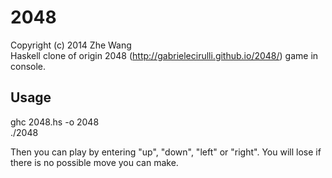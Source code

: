 2048
====
Copyright (c) 2014 Zhe Wang  
Haskell clone of origin 2048 (http://gabrielecirulli.github.io/2048/) game in console.

Usage
---  
ghc 2048.hs -o 2048  
./2048  
  
Then you can play by entering "up", "down", "left" or "right". You will lose if there is no possible move you can make.

